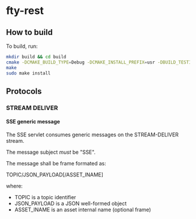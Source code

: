 # fty-rest

## How to build

To build, run: 

```bash
mkdir build && cd build
cmake -DCMAKE_BUILD_TYPE=Debug -DCMAKE_INSTALL_PREFIX=usr -DBUILD_TESTING=On ..
make
sudo make install
```

## Protocols

### STREAM DELIVER

#### SSE generic message

The SSE servlet consumes generic messages on the STREAM-DELIVER stream.

The message subject *must* be "SSE".

The message shall be frame formated as:

TOPIC/JSON\_PAYLOAD[/ASSET\_INAME]

where:

* TOPIC is a topic identifier
* JSON\_PAYLOAD is a JSON well-formed object
* ASSET\_INAME is an asset internal name (optional frame)
